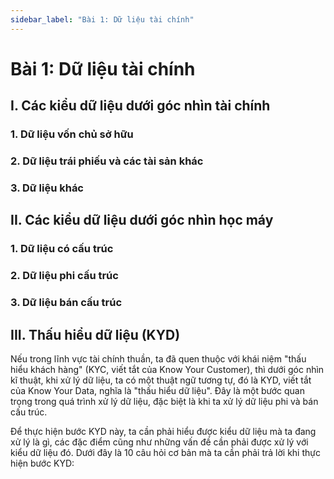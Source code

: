 ```yaml
---
sidebar_label: "Bài 1: Dữ liệu tài chính"
---
```


# Bài 1: Dữ liệu tài chính

## I. Các kiểu dữ liệu dưới góc nhìn tài chính

### 1. Dữ liệu vốn chủ sở hữu

### 2. Dữ liệu trái phiếu và các tài sản khác

### 3. Dữ liệu khác

## II. Các kiểu dữ liệu dưới góc nhìn học máy

### 1. Dữ liệu có cấu trúc

### 2. Dữ liệu phi cấu trúc

### 3. Dữ liệu bán cấu trúc

## III. Thấu hiểu dữ liệu (KYD)

Nếu trong lĩnh vực tài chính thuần, ta đã quen thuộc với khái niệm "thấu hiểu khách hàng" (KYC, viết tắt của Know Your Customer), thì dưới góc nhìn kĩ thuật, khi xử lý dữ liệu, ta có một thuật ngữ tương tự, đó là KYD, viết tắt của Know Your Data, nghĩa là "thấu hiểu dữ liệu". Đây là một bước quan trọng trong quá trình xử lý dữ liệu, đặc biệt là khi ta xử lý dữ liệu phi và bán cấu trúc.

Để thực hiện bước KYD này, ta cần phải hiểu được kiểu dữ liệu mà ta đang xử lý là gì, các đặc điểm cũng như những vấn đề cần phải được xử lý với kiểu dữ liệu đó. Dưới đây là 10 câu hỏi cơ bản mà ta cần phải trả lời khi thực hiện bước KYD:

<!-- 
Dưới đây là 10 câu hỏi bạn có thể hỏi về dữ liệu bạn thu thập và dự định sử dụng cho các mô hình tài chính.

1. Dữ liệu có các trường được xác định trước không?
2. Dữ liệu có được chia tỷ lệ không?
3. dữ liệu có bị ràng buộc không?
4. Dữ liệu có quan sát được không?
5. Dữ liệu có đến từ giao dịch, sổ lệnh giới hạn hay không?
6. Dữ liệu là định lượng, định tính hay là dữ liệu lai?
7. Nó liên tục hay phân loại?
8. Nếu nó không phải là số, có vấn đề về ngôn ngữ không?
9. Dữ liệu có được thu thập ở tần suất mà nó được tạo ra không?
10. Dữ liệu có được làm sạch hoặc kiểm tra từ nhà cung cấp không?

Hãy xem lại những điều này.
1. Khi dữ liệu có các trường được xác định trước, cấu trúc dữ liệu dễ xác định và duy trì hơn. Khi dữ liệu thiếu các trường được xác định trước, cấu trúc dữ liệu lỏng hơn là cần thiết.

2. Một số dữ liệu tốt nhất nên để ở dạng thô, trong khi các dữ liệu khác có thể cần được chia tỷ lệ. Việc chia tỷ lệ có thể đơn giản như một phép biến đổi nhật ký hoặc một trọng số khối lượng được áp dụng cho giá để tạo ra Giá trung bình có gia quyền theo khối lượng, hoặc VWAP.

3. Nếu dữ liệu bị giới hạn, thì chúng ta nên thừa nhận giá trị thấp nhất có thể và giá trị lớn nhất có thể mà dữ liệu có thể có. Nếu chúng tôi đo xác suất, thì chúng tôi sẽ mong đợi không có giá trị nào là âm và không có giá trị nào lớn hơn 1. Giả sử các giá trị bị thiếu được mã hóa bằng -99. Rõ ràng, chúng ta cần phải công nhận đây là một giá trị bị thiếu chứ không phải là dữ liệu. Đây thường là lỗi khi nhập dữ liệu.

4. Nhiều chuỗi dữ liệu tài chính có thể quan sát trực tiếp - như giá cổ phiếu, khối lượng cổ phiếu, phát hành trái phiếu, v.v. Trớ trêu thay, không phải tất cả dữ liệu đều có thể quan sát trực tiếp. Ví dụ: số lượng giá trị mặc định có thể không được cung cấp vì một số dữ liệu là độc quyền. Một số dữ liệu có thể chỉ hiển thị dựa trên một mô hình nhất định - ví dụ: xác suất mặc định không thể quan sát trực tiếp trên thị trường nhưng là các giá trị được ngụ ý hoặc xuất ra bởi các mô hình rủi ro tín dụng. Việc lựa chọn mô hình rủi ro tín dụng sẽ ảnh hưởng rất nhiều đến xác suất vỡ nợ mà chúng ta thấy. Điều này cũng đúng đối với một số loại biến động nhất định - chúng không thể quan sát trực tiếp được.

5. Đảm bảo phân biệt dữ liệu giao dịch - giá trị mà người mua và người bán đã giao dịch - so với dữ liệu báo giá, là giá thầu, yêu cầu và kích thước của chúng. Khi chênh lệch giá thầu-hỏi rộng, phần báo giá giữa, là giá trị trung bình của giá thầu và giá hỏi, có thể không phải là đại diện tốt cho giá.

6. Rõ ràng, dữ liệu định tính cần được xử lý và diễn giải, thông qua khai thác văn bản, phân tích tình cảm hoặc một số phương tiện khác.

7. Phần lớn các chuỗi dữ liệu tài chính thực sự mang tính phân loại. Ví dụ: chênh lệch tín dụng cũng được phân loại và theo thứ tự. Những thứ khác chỉ mang tính phân loại, chẳng hạn như phân loại ngành. Rất dễ nhầm lẫn giữa hai loại khi các danh mục được liệt kê dưới dạng số.

8. Dữ liệu không chuẩn rất phức tạp vì nó có thể ở các ngôn ngữ khác nhau. Phân tích cảm xúc cần phải tính đến các phần của ngôn ngữ, chẳng hạn như ẩn dụ, hình ảnh của lời nói, biểu thức, thành ngữ, nhiều phủ định, châm biếm và thậm chí cả biểu tượng cảm xúc.

9. Đối với các sàn giao dịch, thường có rất nhiều dữ liệu được cung cấp - giá đóng cửa, đầu sách và các độ sâu khác nhau của gói dữ liệu sách. Nếu bạn là một nhà giao dịch không thường xuyên, chẳng hạn trong tài khoản hưu trí của chính bạn, bạn có thể bị ngập bởi dữ liệu tần suất cao, cung cấp quá nhiều thông tin và sẽ yêu cầu xử lý rất lớn chỉ để có ý nghĩa ở quy mô phù hợp hơn với các quyết định giao dịch mà bạn sẽ làm. Ngược lại, dữ liệu hàng ngày sẽ không phù hợp với một nhà tạo lập thị trường. Các nhà tạo lập thị trường phải chịu sự biến động trong ngày vì họ phải tạo ra thị trường hai mặt trong suốt cả ngày. Sự biến động ở cấp độ hàng ngày là tần suất quá thấp để có thể nắm bắt được những gì có thể là một sự kiện quan trọng.

10. Nếu bạn cho rằng dữ liệu được làm sạch từ nhà cung cấp, thì bạn sẽ mời các lỗ hổng, thiếu sót, sơ suất, sai sót, trộn lẫn, chuyển vị của nhà cung cấp vào dữ liệu của bạn, cũng như các lỗi trong việc chuyển và nhập từ phía họ sang của bạn.
Một cách để làm sạch dữ liệu là có các nguồn dự phòng. Hãy tưởng tượng bạn có bốn nguồn để cho bạn biết giá cổ phiếu. Bất kỳ sự khác biệt nào có thể được xác định và xử lý theo cách thủ công; thậm chí tốt hơn, các quy tắc và bộ lọc có thể được áp dụng để dữ liệu dường như thống nhất với chính nó. -->
